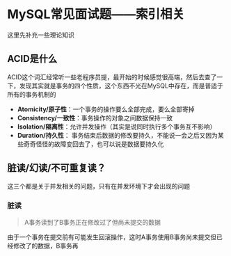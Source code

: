 # MySQL常见面试题——索引相关

这里先补充一些理论知识

## ACID是什么

ACID这个词汇经常听一些老程序员提，最开始的时候感觉很高端，然后去查了一下，发现其实就是事务的四个性质，这个东西不光在MySQL中存在，而是普适于所有的事务机制的

- **Atomicity/原子性**：一个事务的操作要么全部完成，要么全部寄掉
- **Consistency/一致性**：事务操作的对象之间数据保持一致
- **Isolation/隔离性**：允许并发操作（其实是说同时执行多个事务互不影响）
- **Duration/持久性**： 事务结束后数据的修改要持久，不能说一会之后又因为某些奇奇怪怪的故障变回去了，也可以说是数据要持久化

## 脏读/幻读/不可重复读？

这三个都是关于并发相关的问题，只有在并发环境下才会出现的问题

### 脏读

> A事务读到了B事务正在修改过了但尚未提交的数据

由于一个事务在提交前有可能发生回滚操作，这时A事务使用B事务尚未提交但已经修改了的数据，B事务再

